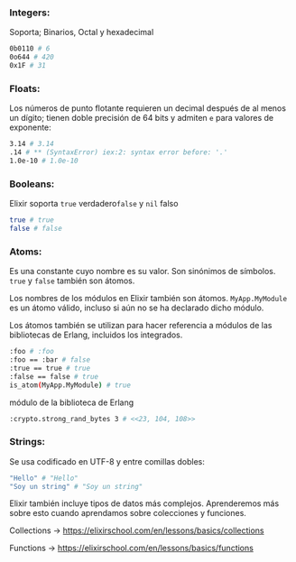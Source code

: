 ### Integers: 
Soporta; Binarios, Octal y hexadecimal

```sh
0b0110 # 6
0o644 # 420
0x1F # 31
```

### Floats: 
Los números de punto flotante requieren un decimal después de al menos un dígito; tienen doble precisión de 64 bits y admiten `e` para valores de exponente:

```sh
3.14 # 3.14
.14 # ** (SyntaxError) iex:2: syntax error before: '.'
1.0e-10 # 1.0e-10
```

### Booleans: 
Elixir soporta `true` verdadero`false`  y `nil` falso

```sh
true # true
false # false
```

### Atoms: 
Es una constante cuyo nombre es su valor. Son sinónimos de símbolos. `true` y `false` también son átomos.

Los nombres de los módulos en Elixir también son átomos. `MyApp.MyModule` es un átomo válido, incluso si aún no se ha declarado dicho módulo.

Los átomos también se utilizan para hacer referencia a módulos de las bibliotecas de Erlang, incluidos los integrados.

```sh
:foo # :foo
:foo == :bar # false
:true == true # true
:false == false # true
is_atom(MyApp.MyModule) # true
```

módulo de la biblioteca de Erlang

```sh
:crypto.strong_rand_bytes 3 # <<23, 104, 108>>
```

### Strings: 
Se usa codificado en UTF-8 y entre comillas dobles:

```sh
"Hello" # "Hello"
"Soy un string" # "Soy un string"
```

Elixir también incluye tipos de datos más complejos. Aprenderemos más sobre esto cuando aprendamos sobre colecciones y funciones.

Collections -> https://elixirschool.com/en/lessons/basics/collections

Functions -> https://elixirschool.com/en/lessons/basics/functions
